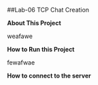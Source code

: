 ##Lab-06 TCP Chat Creation

**About This Project**

weafawe

**How to Run this Project**

fewafwae

**How to connect to the server**
